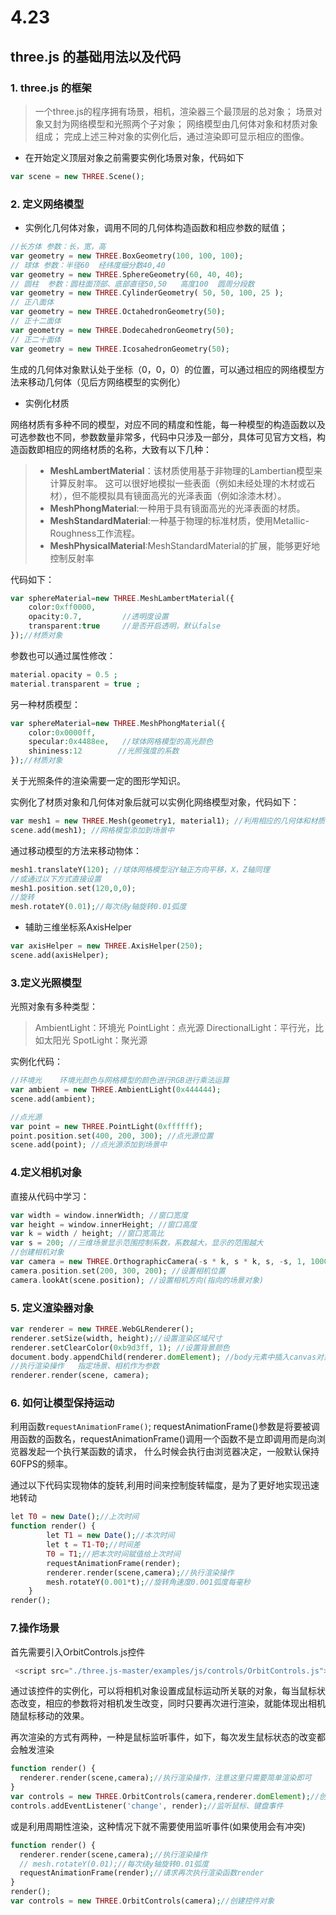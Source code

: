 # 4.23
## three.js 的基础用法以及代码

### 1. three.js 的框架
> 一个three.js的程序拥有场景，相机，渲染器三个最顶层的总对象；
 场景对象又封为网络模型和光照两个子对象；
网络模型由几何体对象和材质对象组成；
完成上述三种对象的实例化后，通过渲染即可显示相应的图像。

+ 在开始定义顶层对象之前需要实例化场景对象，代码如下
```php
var scene = new THREE.Scene();
```

### 2. 定义网络模型

+ 实例化几何体对象，调用不同的几何体构造函数和相应参数的赋值；
```php
//长方体 参数：长，宽，高
var geometry = new THREE.BoxGeometry(100, 100, 100);
// 球体 参数：半径60  经纬度细分数40,40
var geometry = new THREE.SphereGeometry(60, 40, 40);
// 圆柱  参数：圆柱面顶部、底部直径50,50   高度100  圆周分段数
var geometry = new THREE.CylinderGeometry( 50, 50, 100, 25 );
// 正八面体
var geometry = new THREE.OctahedronGeometry(50);
// 正十二面体
var geometry = new THREE.DodecahedronGeometry(50);
// 正二十面体
var geometry = new THREE.IcosahedronGeometry(50);
```
生成的几何体对象默认处于坐标（0，0，0）的位置，可以通过相应的网络模型方法来移动几何体（见后方网络模型的实例化）

+ 实例化材质

网络材质有多种不同的模型，对应不同的精度和性能，每一种模型的构造函数以及可选参数也不同，参数数量非常多，代码中只涉及一部分，具体可见官方文档，构造函数即相应的网络材质的名称，大致有以下几种：
> + **MeshLambertMaterial**：该材质使用基于非物理的Lambertian模型来计算反射率。 这可以很好地模拟一些表面（例如未经处理的木材或石材），但不能模拟具有镜面高光的光泽表面（例如涂漆木材）。
>+ **MeshPhongMaterial**:一种用于具有镜面高光的光泽表面的材质。
>+ **MeshStandardMaterial**:一种基于物理的标准材质，使用Metallic-Roughness工作流程。
>+ **MeshPhysicalMaterial**:MeshStandardMaterial的扩展，能够更好地控制反射率

代码如下：
```php
var sphereMaterial=new THREE.MeshLambertMaterial({
    color:0xff0000,
    opacity:0.7,         //透明度设置
    transparent:true     //是否开启透明，默认false
});//材质对象
```
参数也可以通过属性修改：
```php
material.opacity = 0.5 ;
material.transparent = true ;
```

另一种材质模型：
```php
var sphereMaterial=new THREE.MeshPhongMaterial({
    color:0x0000ff,
    specular:0x4488ee,   //球体网格模型的高光颜色
    shininess:12        //光照强度的系数
});//材质对象
```
关于光照条件的渲染需要一定的图形学知识。

实例化了材质对象和几何体对象后就可以实例化网络模型对象，代码如下：
```php
var mesh1 = new THREE.Mesh(geometry1, material1); //利用相应的几何体和材质来实例化网格模型对象Mesh
scene.add(mesh1); //网格模型添加到场景中
```

通过移动模型的方法来移动物体：
```php
mesh1.translateY(120); //球体网格模型沿Y轴正方向平移，X，Z轴同理
//或通过以下方式直接设置
mesh1.position.set(120,0,0);
//旋转
mesh.rotateY(0.01);//每次绕y轴旋转0.01弧度
```

+ 辅助三维坐标系AxisHelper
```php
var axisHelper = new THREE.AxisHelper(250);
scene.add(axisHelper);
```

### 3.定义光照模型
光照对象有多种类型：
>AmbientLight：环境光
PointLight：点光源
DirectionalLight：平行光，比如太阳光
SpotLight：聚光源

实例化代码：
```php
//环境光    环境光颜色与网格模型的颜色进行RGB进行乘法运算
var ambient = new THREE.AmbientLight(0x444444);
scene.add(ambient);

//点光源
var point = new THREE.PointLight(0xffffff);
point.position.set(400, 200, 300); //点光源位置
scene.add(point); //点光源添加到场景中
```

### 4.定义相机对象
直接从代码中学习：
```php
var width = window.innerWidth; //窗口宽度
var height = window.innerHeight; //窗口高度
var k = width / height; //窗口宽高比
var s = 200; //三维场景显示范围控制系数，系数越大，显示的范围越大
//创建相机对象
var camera = new THREE.OrthographicCamera(-s * k, s * k, s, -s, 1, 1000);
camera.position.set(200, 300, 200); //设置相机位置
camera.lookAt(scene.position); //设置相机方向(指向的场景对象)
```

### 5. 定义渲染器对象
```php
var renderer = new THREE.WebGLRenderer();
renderer.setSize(width, height);//设置渲染区域尺寸
renderer.setClearColor(0xb9d3ff, 1); //设置背景颜色
document.body.appendChild(renderer.domElement); //body元素中插入canvas对象
//执行渲染操作   指定场景、相机作为参数
renderer.render(scene, camera);
```

### 6. 如何让模型保持运动
利用函数`requestAnimationFrame()`;
requestAnimationFrame()参数是将要被调用函数的函数名，requestAnimationFrame()调用一个函数不是立即调用而是向浏览器发起一个执行某函数的请求， 什么时候会执行由浏览器决定，一般默认保持60FPS的频率。

通过以下代码实现物体的旋转,利用时间来控制旋转幅度，是为了更好地实现迅速地转动
```php
let T0 = new Date();//上次时间
function render() {
        let T1 = new Date();//本次时间
        let t = T1-T0;//时间差
        T0 = T1;//把本次时间赋值给上次时间
        requestAnimationFrame(render);
        renderer.render(scene,camera);//执行渲染操作
        mesh.rotateY(0.001*t);//旋转角速度0.001弧度每毫秒
    }
render();
```

### 7.操作场景

首先需要引入OrbitControls.js控件
```php
 <script src="./three.js-master/examples/js/controls/OrbitControls.js"></script>
```
通过该控件的实例化，可以将相机对象设置成鼠标运动所关联的对象，每当鼠标状态改变，相应的参数将对相机发生改变，同时只要再次进行渲染，就能体现出相机随鼠标移动的效果。

再次渲染的方式有两种，一种是鼠标监听事件，如下，每次发生鼠标状态的改变都会触发渲染
```php
function render() {
  renderer.render(scene,camera);//执行渲染操作，注意这里只需要简单渲染即可
}
var controls = new THREE.OrbitControls(camera,renderer.domElement);//创建控件对象
controls.addEventListener('change', render);//监听鼠标、键盘事件
```

或是利用周期性渲染，这种情况下就不需要使用监听事件(如果使用会有冲突)
```php
function render() {
  renderer.render(scene,camera);//执行渲染操作
  // mesh.rotateY(0.01);//每次绕y轴旋转0.01弧度
  requestAnimationFrame(render);//请求再次执行渲染函数render
}
render();
var controls = new THREE.OrbitControls(camera);//创建控件对象
```

